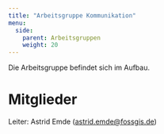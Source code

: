 ```yaml
---
title: "Arbeitsgruppe Kommunikation"
menu:
  side:
    parent: Arbeitsgruppen
    weight: 20
---
```


Die Arbeitsgruppe befindet sich im Aufbau.

# Mitglieder

Leiter: Astrid Emde (<astrid.emde@fossgis.de>)

